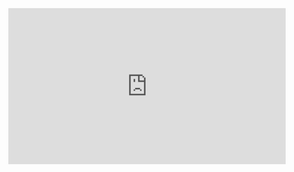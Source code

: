 <iframe width="560" height="315" src="https://www.youtube-nocookie.com/embed/vpzXg1jI5bc?si=mrb6Arz2KAuNuYwK" title="YouTube video player" frameborder="0" allow="accelerometer; autoplay; clipboard-write; encrypted-media; gyroscope; picture-in-picture; web-share" referrerpolicy="strict-origin-when-cross-origin" allowfullscreen></iframe>
